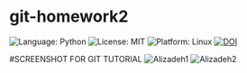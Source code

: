 
# git-homework2
<!-- Badges -->
![Language: Python](https://img.shields.io/badge/Language-Python-blue.svg)
![License: MIT](https://img.shields.io/badge/License-MIT-green.svg)
![Platform: Linux](https://img.shields.io/badge/Platform-Linux-orange.svg)
[![DOI](https://zenodo.org/badge/914548455.svg)](https://doi.org/10.5281/zenodo.14720533)

#SCREENSHOT FOR GIT TUTORIAL
![Alizadeh1](https://github.com/user-attachments/assets/eb4300d4-13db-4528-abd4-e4df68fdef3d) 
![Alizadeh2](https://github.com/user-attachments/assets/59eee247-5ac4-4a83-9618-6773e91f42d2) 

